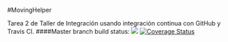 #MovingHelper

Tarea 2 de Taller de Integración usando integración continua con GitHub y Travis CI. 
####Master branch build status: 
![](https://travis-ci.org/cealvarez/Integracion.svg?branch=master)
[![Coverage Status](https://coveralls.io/repos/github/cealvarez/Integracion/badge.svg?branch=master)](https://coveralls.io/github/cealvarez/Integracion?branch=master)